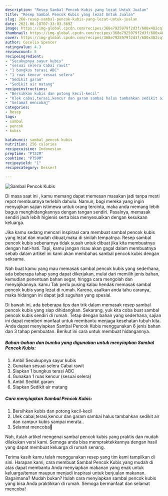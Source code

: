 ```yaml
---
description: "Resep Sambal Pencok Kubis yang lezat Untuk Jualan"
title: "Resep Sambal Pencok Kubis yang lezat Untuk Jualan"
slug: 268-resep-sambal-pencok-kubis-yang-lezat-untuk-jualan
date: 2021-06-18T07:33:03.569Z
image: https://img-global.cpcdn.com/recipes/368e7925979f2d3f/680x482cq70/sambal-pencok-kubis-foto-resep-utama.jpg
thumbnail: https://img-global.cpcdn.com/recipes/368e7925979f2d3f/680x482cq70/sambal-pencok-kubis-foto-resep-utama.jpg
cover: https://img-global.cpcdn.com/recipes/368e7925979f2d3f/680x482cq70/sambal-pencok-kubis-foto-resep-utama.jpg
author: Cecelia Spencer
ratingvalue: 4.3
reviewcount: 5
recipeingredient:
- "Secukupnya sayur kubis"
- "sesuai selera Cabai rawit"
- "1 bungkus terasi ABC"
- "1 ruas kencur sesuai selera"
- "Sedikit garam"
- "Sedikit air matang"
recipeinstructions:
- "Bersihkan kubis dan potong kecil-kecil"
- "Ulek cabai,terasi,kencur dan garam sambai halus tambahkan sedikit air dan campur kubis sampai merata.."
- "Selamat mencoba🤗"
categories:
- Resep
tags:
- sambal
- pencok
- kubis

katakunci: sambal pencok kubis 
nutrition: 256 calories
recipecuisine: Indonesian
preptime: "PT32M"
cooktime: "PT59M"
recipeyield: "1"
recipecategory: Dessert

---
```



![Sambal Pencok Kubis](https://img-global.cpcdn.com/recipes/368e7925979f2d3f/680x482cq70/sambal-pencok-kubis-foto-resep-utama.jpg)

Di masa  saat ini , kamu memang dapat memesan masakan jadi tanpa mesti repot membuatnya terlebih dahulu. Namun, bagi mereka yang ingin menyajikan sajian istimewa untuk orang tercinta, maka anda memang lebih bagus menghidangkannya dengan tangan sendiri. Pasalnya, memasak sendiri jauh lebih higienis serta bisa menyesuaikan dengan kesukaan keluarga.

Jika kamu sedang mencari inspirasi cara membuat sambal pencok kubis yang lezat dan mudah dibuat,maka di sinilah tempatnya. Resep sambal pencok kubis  sebenarnya tidak susah untuk dibuat jika kita membuatnya dengan hati-hati. Tapi, kamu jangan risau akan gagal dalam membuatnya 
sebab dalam artikel ini kami akan membahas sambal pencok kubis dengan seksama.  



Nah buat kamu yang mau memasak sambal pencok kubis yang sederhana, ada beberapa tahap yang dapat dikerjakan, mulai dari memilih jenis bahan, kemudian penentuan bahan segar, hingga cara mengolah dan menyajikannya. kamu Tak perlu pusing kalau hendak memasak sambal pencok kubis yang lezat di rumah. Karena, asalkan anda  tahu caranya, maka hidangan ini dapat jadi suguhan yang spesial.

Di bawah ini, ada beberapa tips dan trik dalam memasak resep sambal pencok kubis yang siap dihidangkan. Sekarang, yuk kita coba buat sambal pencok kubis sendiri di rumah. Tetap dengan bahan yang sederhana, sajian ini dapat memberi manfaat untuk membantu menjaga kesehatan tubuh kita. Anda dapat menyiapkan Sambal Pencok Kubis menggunakan 6 jenis bahan dan 3 tahap pembuatan. Berikut ini cara untuk membuat hidangannya.

<!--inarticleads1-->

##### Bahan-bahan dan bumbu yang digunakan untuk menyiapkan Sambal Pencok Kubis:

1. Ambil Secukupnya sayur kubis
1. Gunakan sesuai selera Cabai rawit
1. Siapkan 1 bungkus terasi ABC
1. Gunakan 1 ruas kencur (sesuai selera)
1. Ambil Sedikit garam
1. Siapkan Sedikit air matang




<!--inarticleads2-->

##### Cara menyiapkan Sambal Pencok Kubis:

1. Bersihkan kubis dan potong kecil-kecil
1. Ulek cabai,terasi,kencur dan garam sambai halus tambahkan sedikit air dan campur kubis sampai merata..
1. Selamat mencoba🤗




Nah, itulah artikel mengenai  sambal pencok kubis  yang praktis dan mudah dilakukan versi kami. Semoga anda bisa mempraktekkannya dengan hasil yang dapat membuat keluarga di rumah senang. 

Terima kasih kamu telah menggunakan resep yang tim kami tampilkan di sini. Harapan kami, cara membuat  Sambal Pencok Kubis yang mudah di atas dapat membantu Anda menyiapkan makanan yang enak untuk keluarga/teman maupun menjadi inspirasi untuk berjualan makanan. Bagaimana? Mudah bukan? Itulah cara menyiapkan sambal pencok kubis yang bisa Anda praktikkan di rumah. Semoga bermanfaat dan selamat mencoba!

